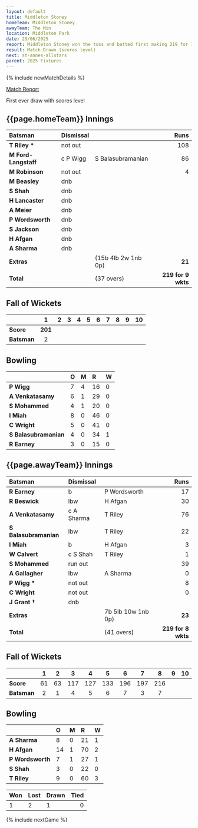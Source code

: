 ```yaml
---
layout: default
title: Middleton Stoney
homeTeam: Middleton Stoney
awayTeam: The Min
location: Middleton Park 
date: 29/06/2025
report: Middleton Stoney won the toss and batted first making 219 for 1 wkts. The Min replied with 219 for 8 wkts in 41 overs.
result: Match Drawn (scores level)
next: st-annes-allstars
parent: 2025 Fixtures
---
```


{% include newMatchDetails %}

[Match Report](https://middletonstoneycc.co.uk/event/mscc-v-the-min/)

First ever draw with scores level

## {{page.homeTeam}} Innings

| Batsman | Dismissal | | Runs |
|:---|:---|---|---:|
| **T Riley &#42;** | not out |  | 108 |
| **M Ford-Langstaff** | c P Wigg | S Balasubramanian | 86 |
| **M Robinson** | not out |  | 4 |
| **M Beasley** | dnb |  |  |
| **S Shah** | dnb |  |  |
| **H Lancaster** | dnb |  |  |
| **A Meier** | dnb |  |  |
| **P Wordsworth** | dnb |  |  |
| **S Jackson** | dnb |  |  |
| **H Afgan** | dnb |  |  |
| **A Sharma** | dnb |  |  |
| **Extras** | | (15b 4lb 2w 1nb 0p) | **21** |
| **Total** | | (37 overs) | **219 for 9 wkts** |

## Fall of Wickets

| | 1 | 2 | 3 | 4 | 5 | 6 | 7 | 8 | 9 | 10 |
|---|:---:|:---:|:---:|:---:|:---:|:---:|:---:|:---:|:---:|:---:|
| **Score** | **201** |  |  |  |  |  |  |  |  |  |
| **Batsman** | 2 |  |  |  |  |  |  |  |  |  |

## Bowling

| | O | M | R | W |
|---|:---|:---|:---|:---|
| **P Wigg** | 7 | 4 | 16 | 0 |
| **A Venkatasamy** | 6 | 1 | 29 | 0 |
| **S Mohammed** | 4 | 1 | 20 | 0 |
| **I Miah** | 8 | 0 | 46 | 0 |
| **C Wright** | 5 | 0 | 41 | 0 |
| **S Balasubramanian** | 4 | 0 | 34 | 1 |
| **R Earney** | 3 | 0 | 15 | 0 |

## {{page.awayTeam}} Innings

| Batsman | Dismissal | | Runs |
|:---|:---|---|---:|
| **R Earney** | b | P Wordsworth | 17 |
| **R Beswick** | lbw | H Afgan | 30 |
| **A Venkatasamy** | c A Sharma | T Riley | 76 |
| **S Balasubramanian** | lbw | T Riley | 22 |
| **I Miah** | b | H Afgan | 3 |
| **W Calvert** | c S Shah | T Riley | 1 |
| **S Mohammed** | run out | | 39 |
| **A Gallagher** | lbw | A Sharma | 0 |
| **P Wigg &#42;** | not out |  | 8 |
| **C Wright** | not out |   | 0 |
| **J Grant &#8224;** | dnb |  |  |
| **Extras** | | 7b 5lb 10w 1nb 0p) | **23** |
| **Total** | | (41 overs) | **219 for 8 wkts** |

## Fall of Wickets

| | 1 | 2 | 3 | 4 | 5 | 6 | 7 | 8 | 9 | 10 |
|---|:---:|:---:|:---:|:---:|:---:|:---:|:---:|:---:|:---:|:---:|
| **Score** | 61 | 63 | 117 | 127 | 133 | 196 | 197 | 216 |  |  |
| **Batsman** | 2 | 1 | 4 | 5 | 6 | 7 | 3 | 7 |  |  | 

## Bowling

| | O | M | R | W |
|---|:---|:---|:---|:---|
| **A Sharma** | 8 | 0 | 21 | 1 |
| **H Afgan** | 14 | 1 | 70 | 2 |
| **P Wordsworth** | 7 | 1 | 27 | 1 |
| **S Shah** | 3 | 0 | 22 | 0 |
| **T Riley** | 9 | 0 | 60 | 3 |

| Won | Lost | Drawn | Tied |
|:---|:---|:---|---:|
| 1 | 2 | 1 | 0 |

{% include nextGame %}